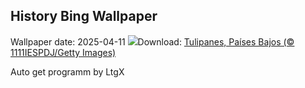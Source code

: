 ## History Bing Wallpaper
Wallpaper date: 2025-04-11
![](https://www.bing.com/th?id=OHR.TulipsWindmill_ES-ES1285066743_UHD.jpg&w=1000)Download: [Tulipanes, Países Bajos (© 1111IESPDJ/Getty Images)](https://www.bing.com/th?id=OHR.TulipsWindmill_ES-ES1285066743_UHD.jpg)

Auto get programm by LtgX
